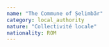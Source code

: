 ```yaml
---
name: "The Commune of Șelimbăr"
category: local_authority
nature: "Collectivité locale"
nationality: ROM
---
```

    